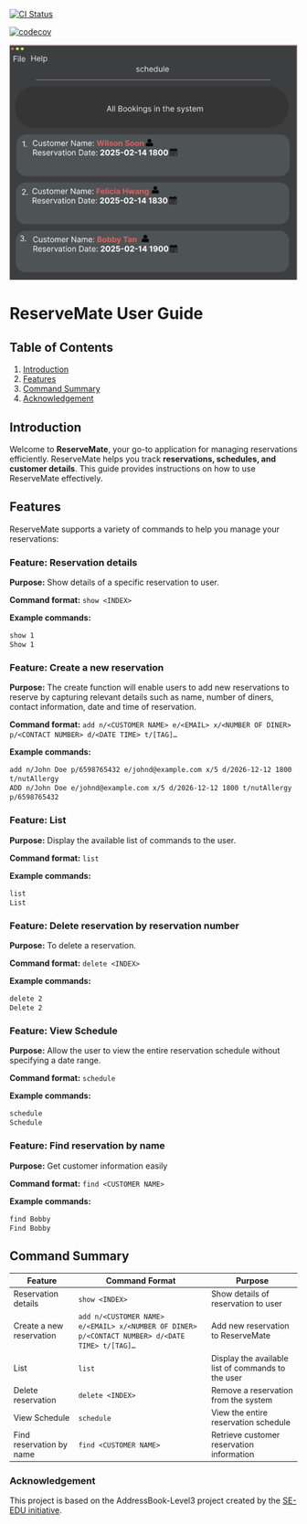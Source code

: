 [![CI Status](https://github.com/se-edu/addressbook-level3/workflows/Java%20CI/badge.svg)](https://github.com/AY2425S2-CS2103-F08-1/tp/actions)

[![codecov](https://codecov.io/gh/AY2425S2-CS2103-F08-1/tp/graph/badge.svg?token=8D3EDHO8BA)](https://codecov.io/gh/AY2425S2-CS2103-F08-1/tp)

![Ui](docs/images/Ui.png)

# ReserveMate User Guide

## Table of Contents
1. [Introduction](#introduction)
2. [Features](#features)
3. [Command Summary](#command-summary)
4. [Acknowledgement](#acknowledgement)

## Introduction
Welcome to **ReserveMate**, your go-to application for managing reservations efficiently. ReserveMate helps you track **reservations, schedules, and customer details**. This guide provides instructions on how to use ReserveMate effectively.

## Features
ReserveMate supports a variety of commands to help you manage your reservations:

### Feature: Reservation details
**Purpose:** Show details of a specific reservation to user.

**Command format:** `show <INDEX>`

**Example commands:**
```
show 1
Show 1
```

### Feature: Create a new reservation
**Purpose:** The create function will enable users to add new reservations to reserve by capturing relevant details such as name, number of diners, contact information, date and time of reservation.

**Command format:** `add n/<CUSTOMER NAME> e/<EMAIL> x/<NUMBER OF DINER> p/<CONTACT NUMBER> d/<DATE TIME> t/[TAG]…​`

**Example commands:**
```
add n/John Doe p/6598765432 e/johnd@example.com x/5 d/2026-12-12 1800 t/nutAllergy
ADD n/John Doe e/johnd@example.com x/5 d/2026-12-12 1800 t/nutAllergy p/6598765432
```

### Feature: List
**Purpose:** Display the available list of commands to the user.

**Command format:** `list`

**Example commands:**
```
list
List
```

### Feature: Delete reservation by reservation number
**Purpose:** To delete a reservation.

**Command format:** `delete <INDEX>`

**Example commands:**
```
delete 2
Delete 2
```

### Feature: View Schedule
**Purpose:** Allow the user to view the entire reservation schedule without specifying a date range.

**Command format:** `schedule`

**Example commands:**
```
schedule
Schedule
```

### Feature: Find reservation by name
**Purpose:** Get customer information easily

**Command format:** `find <CUSTOMER NAME>`

**Example commands:**
```
find Bobby
Find Bobby
```

## Command Summary
| Feature                  | Command Format | Purpose                                           |
|--------------------------|---------------|---------------------------------------------------|
| Reservation details      | `show <INDEX>` | Show details of reservation to user               |
| Create a new reservation | `add n/<CUSTOMER NAME> e/<EMAIL> x/<NUMBER OF DINER> p/<CONTACT NUMBER> d/<DATE TIME> t/[TAG]…​` | Add new reservation to ReserveMate                |
| List                     | `list` | Display the available list of commands to the user |
| Delete reservation       | `delete <INDEX>` | Remove a reservation from the system              |
| View Schedule            | `schedule` | View the entire reservation schedule              |
| Find reservation by name | `find <CUSTOMER NAME>` | Retrieve customer reservation information         |


### Acknowledgement
This project is based on the AddressBook-Level3 project created by the [SE-EDU initiative](https://se-education.org).

